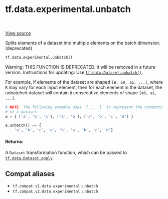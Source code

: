 <div itemscope itemtype="http://developers.google.com/ReferenceObject">
<meta itemprop="name" content="tf.data.experimental.unbatch" />
<meta itemprop="path" content="Stable" />
</div>

# tf.data.experimental.unbatch

<!-- Insert buttons and diff -->

<table class="tfo-notebook-buttons tfo-api" align="left">
</table>

<a target="_blank" href="/code/stable/tensorflow/python/data/experimental/ops/batching.py">View source</a>



Splits elements of a dataset into multiple elements on the batch dimension. (deprecated)

``` python
tf.data.experimental.unbatch()
```



<!-- Placeholder for "Used in" -->

Warning: THIS FUNCTION IS DEPRECATED. It will be removed in a future version.
Instructions for updating:
Use <a href="../../../tf/data/Dataset.md#unbatch"><code>tf.data.Dataset.unbatch()</code></a>.

For example, if elements of the dataset are shaped `[B, a0, a1, ...]`,
where `B` may vary for each input element, then for each element in the
dataset, the unbatched dataset will contain `B` consecutive elements
of shape `[a0, a1, ...]`.

```python
# NOTE: The following example uses `{ ... }` to represent the contents
# of a dataset.
a = { ['a', 'b', 'c'], ['a', 'b'], ['a', 'b', 'c', 'd'] }

a.unbatch() == {
    'a', 'b', 'c', 'a', 'b', 'a', 'b', 'c', 'd'}
```

#### Returns:

A `Dataset` transformation function, which can be passed to
<a href="../../../tf/data/Dataset.md#apply"><code>tf.data.Dataset.apply</code></a>.


## Compat aliases

* `tf.compat.v1.data.experimental.unbatch`
* `tf.compat.v2.data.experimental.unbatch`

